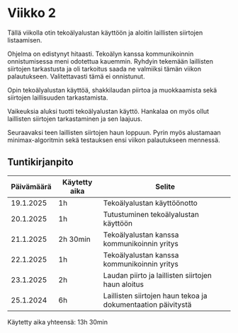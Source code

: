 # Viikko 2

Tällä viikolla otin tekoälyalustan käyttöön ja aloitin laillisten siirtojen listaamisen.

Ohjelma on edistynyt hitaasti. Tekoälyn kanssa kommunikoinnin onnistumisessa meni odotettua kauemmin. Ryhdyin tekemään laillisten siirtojen tarkastusta ja oli tarkoitus saada ne valmiiksi tämän viikon palautukseen. Valitettavasti tämä ei onnistunut.

Opin tekoälyalustan käyttöä, shakkilaudan piirtoa ja muokkaamista sekä siirtojen laillisuuden tarkastamista.

Vaikeuksia aluksi tuotti tekoälyalustan käyttö. Hankalaa on myös ollut laillisten siirtojen tarkastaminen ja sen laajuus. 

Seuraavaksi teen laillisten siirtojen haun loppuun. Pyrin myös alustamaan minimax-algoritmin sekä testauksen ensi viikon palautukseen mennessä.

## Tuntikirjanpito

| Päivämäärä | Käytetty aika | Selite |
|------------|---------------|--------|
| 19.1.2025  | 1h            | Tekoälyalustan käyttöönotto |
| 20.1.2025  | 1h            | Tutustuminen tekoälyalustan käyttöön|
| 21.1.2025  | 2h 30min      | Tekoälyalustan kanssa kommunikoinnin yritys |
| 22.1.2025  | 1h            | Tekoälyalustan kanssa kommunikoinnin yritys |
| 23.1.2025  | 2h            | Laudan piirto ja laillisten siirtojen haun aloitus |
| 25.1.2024  | 6h            | Laillisten siirtojen haun tekoa ja dokumentaation päivitystä|

Käytetty aika yhteensä: 13h 30min
